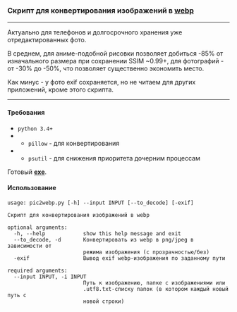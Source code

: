 ### Скрипт для конвертирования изображений в [webp](https://developers.google.com/speed/webp/)
---
Актуально для телефонов и долгосрочного хранения уже отредактированных фото.

В среднем, для аниме-подобной рисовки позволяет добиться -85% от изначального размера при сохранении SSIM ~0.99+, для фотографий - от -30% до -50%, что позволяет существенно экономить место.

Как минус - у фото exif сохраняется, но не читаем для других приложений, кроме этого скрипта.

---
#### Требования
* `python 3.4+ `
* * `pillow` - для конвертирования
* * `psutil` - для снижения приоритета дочерним процессам

Готовый **[exe](https://github.com/MahouShoujoMivutilde/pic2webp/releases/latest)**.

#### Использование
```
usage: pic2webp.py [-h] --input INPUT [--to_decode] [-exif]

Скрипт для конвертирования изображений в webp

optional arguments:
  -h, --help            show this help message and exit
  --to_decode, -d       Конвертировать из webp в png/jpeg в зависимости от
                        режима изображения (с прозрачностью/без)
  -exif                 Вывод exif webp-изображения по заданному пути

required arguments:
  --input INPUT, -i INPUT
                        Путь к изображению, папке с изображениями или
                        .utf8.txt-списку папок (в котором каждый новый путь с
                        новой строки)
```